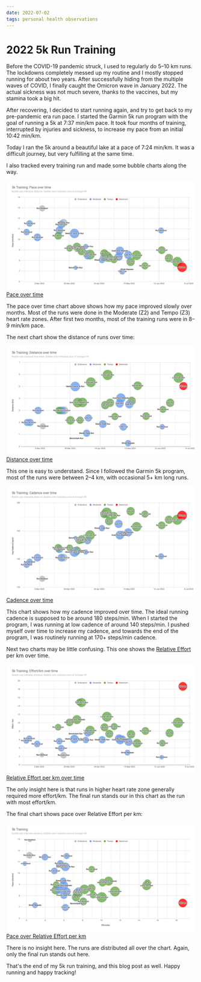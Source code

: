 ```yaml
---
date: 2022-07-02
tags: personal health observations
---
```


# 2022 5k Run Training

Before the COVID-19 pandemic struck, I used to regularly do 5–10 km runs. The lockdowns completely messed up
my routine and I mostly stopped running for about two years. After successfully hiding from the multiple waves of
COVID, I finally caught the Omicron wave in January 2022. The actual sickness was not much severe, thanks
to the vaccines, but my stamina took a big hit.

After recovering, I decided to start running again, and try to get back to my pre-pandemic era run pace.
I started the Garmin 5k run program with the goal of running a 5k at 7:37 min/km
pace. It took four months of training, interrupted by injuries and sickness, to increase my pace from an
initial 10:42 min/km.

Today I ran the 5k around a beautiful lake at a pace of 7:24 min/km. It was a difficult journey, but very
fulfilling at the same time.

I also tracked every training run and made some bubble charts along the way.

![Pace over time](/files/5k-training/pace.png "Pace over time")
[Pace over time](/files/5k-training/pace.png)

The pace over time chart above shows how my pace improved slowly over months. Most of the runs were
done in the Moderate (Z2) and Tempo (Z3) heart rate zones. After first two months, most of the training
runs were in 8–9 min/km pace.

The next chart show the distance of runs over time:

![Distance over time](/files/5k-training/distance.png "Distance over time")
[Distance over time](/files/5k-training/distance.png)

This one is easy to understand. Since I followed the Garmin 5k program, most of the runs were
between 2–4 km, with occasional 5+ km long runs.

![Cadence over time](/files/5k-training/cadence.png "Cadence over time")
[Cadence over time](/files/5k-training/cadence.png)

This chart shows how my cadence improved over time. The ideal running cadence is supposed to be
around 180 steps/min. When I started the program, I was running at low cadence of around 140 steps/min.
I pushed myself over time to increase my cadence, and towards the end of the program, I was routinely
running at 170+ steps/min cadence.

Next two charts may be little confusing. This one shows the
[Relative Effort](https://support.strava.com/hc/en-us/articles/360000197364-Relative-Effort) per km over time.

![Relative Effort per km over time](/files/5k-training/effort.png "Relative Effort per km over time")
[Relative Effort per km over time](/files/5k-training/effort.png)

The only insight here is that runs in higher heart rate zone generally required more effort/km. The
final run stands our in this chart as the run with most effort/km.

The final chart shows pace over Relative Effort per km:

![Pace over Relative Effort per km](/files/5k-training/pace-effort.png "Pace over Relative Effort per km")
[Pace over Relative Effort per km](/files/5k-training/pace-effort.png)

There is no insight here. The runs are distributed all over the chart. Again, only the final run
stands out here.

That's the end of my 5k run training, and this blog post as well. Happy running and happy tracking!
